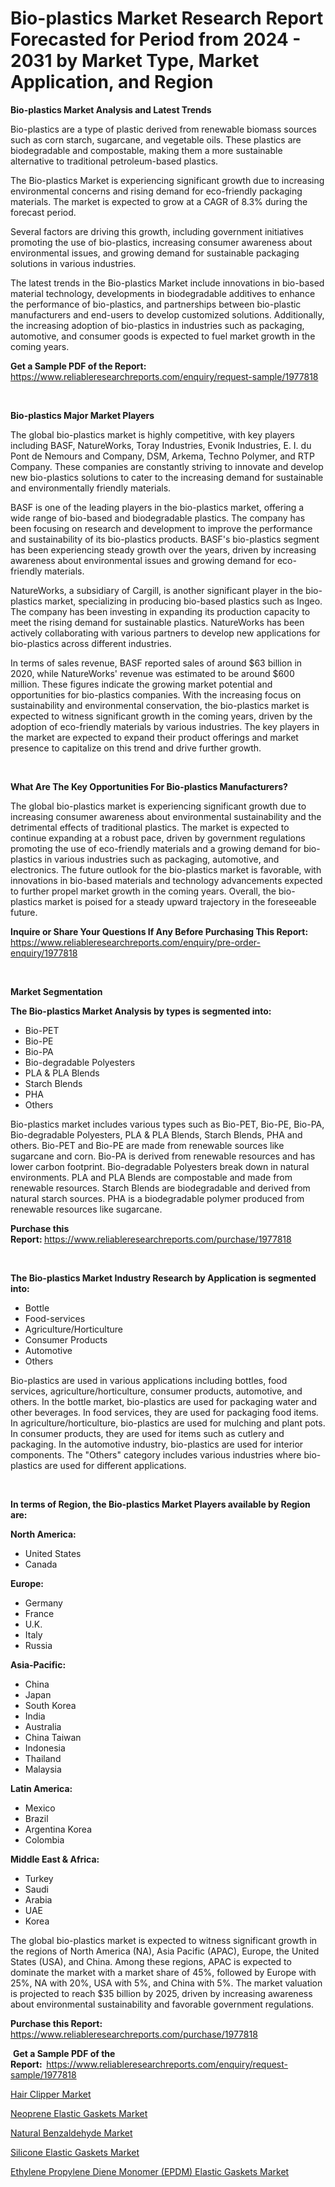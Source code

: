 <p><h1>Bio-plastics Market Research Report Forecasted for Period from 2024 -  2031 by Market Type, Market Application, and Region</h1></p><p><strong>Bio-plastics Market Analysis and Latest Trends</strong></p>
<p><p>Bio-plastics are a type of plastic derived from renewable biomass sources such as corn starch, sugarcane, and vegetable oils. These plastics are biodegradable and compostable, making them a more sustainable alternative to traditional petroleum-based plastics. </p><p>The Bio-plastics Market is experiencing significant growth due to increasing environmental concerns and rising demand for eco-friendly packaging materials. The market is expected to grow at a CAGR of 8.3% during the forecast period. </p><p>Several factors are driving this growth, including government initiatives promoting the use of bio-plastics, increasing consumer awareness about environmental issues, and growing demand for sustainable packaging solutions in various industries. </p><p>The latest trends in the Bio-plastics Market include innovations in bio-based material technology, developments in biodegradable additives to enhance the performance of bio-plastics, and partnerships between bio-plastic manufacturers and end-users to develop customized solutions. Additionally, the increasing adoption of bio-plastics in industries such as packaging, automotive, and consumer goods is expected to fuel market growth in the coming years.</p></p>
<p><strong>Get a Sample PDF of the Report:&nbsp;</strong> <a href="https://www.reliableresearchreports.com/enquiry/request-sample/1977818">https://www.reliableresearchreports.com/enquiry/request-sample/1977818</a></p>
<p>&nbsp;</p>
<p><strong>Bio-plastics Major Market Players</strong></p>
<p><p>The global bio-plastics market is highly competitive, with key players including BASF, NatureWorks, Toray Industries, Evonik Industries, E. I. du Pont de Nemours and Company, DSM, Arkema, Techno Polymer, and RTP Company. These companies are constantly striving to innovate and develop new bio-plastics solutions to cater to the increasing demand for sustainable and environmentally friendly materials.</p><p>BASF is one of the leading players in the bio-plastics market, offering a wide range of bio-based and biodegradable plastics. The company has been focusing on research and development to improve the performance and sustainability of its bio-plastics products. BASF's bio-plastics segment has been experiencing steady growth over the years, driven by increasing awareness about environmental issues and growing demand for eco-friendly materials.</p><p>NatureWorks, a subsidiary of Cargill, is another significant player in the bio-plastics market, specializing in producing bio-based plastics such as Ingeo. The company has been investing in expanding its production capacity to meet the rising demand for sustainable plastics. NatureWorks has been actively collaborating with various partners to develop new applications for bio-plastics across different industries.</p><p>In terms of sales revenue, BASF reported sales of around $63 billion in 2020, while NatureWorks' revenue was estimated to be around $600 million. These figures indicate the growing market potential and opportunities for bio-plastics companies. With the increasing focus on sustainability and environmental conservation, the bio-plastics market is expected to witness significant growth in the coming years, driven by the adoption of eco-friendly materials by various industries. The key players in the market are expected to expand their product offerings and market presence to capitalize on this trend and drive further growth.</p></p>
<p>&nbsp;</p>
<p><strong>What Are The Key Opportunities For Bio-plastics Manufacturers?</strong></p>
<p><p>The global bio-plastics market is experiencing significant growth due to increasing consumer awareness about environmental sustainability and the detrimental effects of traditional plastics. The market is expected to continue expanding at a robust pace, driven by government regulations promoting the use of eco-friendly materials and a growing demand for bio-plastics in various industries such as packaging, automotive, and electronics. The future outlook for the bio-plastics market is favorable, with innovations in bio-based materials and technology advancements expected to further propel market growth in the coming years. Overall, the bio-plastics market is poised for a steady upward trajectory in the foreseeable future.</p></p>
<p><strong>Inquire or Share Your Questions If Any Before Purchasing This Report:</strong> <a href="https://www.reliableresearchreports.com/enquiry/pre-order-enquiry/1977818">https://www.reliableresearchreports.com/enquiry/pre-order-enquiry/1977818</a></p>
<p>&nbsp;</p>
<p><strong>Market Segmentation</strong></p>
<p><strong>The Bio-plastics Market Analysis by types is segmented into:</strong></p>
<p><ul><li>Bio-PET</li><li>Bio-PE</li><li>Bio-PA</li><li>Bio-degradable Polyesters</li><li>PLA & PLA Blends</li><li>Starch Blends</li><li>PHA</li><li>Others</li></ul></p>
<p><p>Bio-plastics market includes various types such as Bio-PET, Bio-PE, Bio-PA, Bio-degradable Polyesters, PLA & PLA Blends, Starch Blends, PHA and others. Bio-PET and Bio-PE are made from renewable sources like sugarcane and corn. Bio-PA is derived from renewable resources and has lower carbon footprint. Bio-degradable Polyesters break down in natural environments. PLA and PLA Blends are compostable and made from renewable resources. Starch Blends are biodegradable and derived from natural starch sources. PHA is a biodegradable polymer produced from renewable resources like sugarcane.</p></p>
<p><strong>Purchase this Report:&nbsp;</strong><a href="https://www.reliableresearchreports.com/purchase/1977818">https://www.reliableresearchreports.com/purchase/1977818</a></p>
<p>&nbsp;</p>
<p><strong>The Bio-plastics Market Industry Research by Application is segmented into:</strong></p>
<p><ul><li>Bottle</li><li>Food-services</li><li>Agriculture/Horticulture</li><li>Consumer Products</li><li>Automotive</li><li>Others</li></ul></p>
<p><p>Bio-plastics are used in various applications including bottles, food services, agriculture/horticulture, consumer products, automotive, and others. In the bottle market, bio-plastics are used for packaging water and other beverages. In food services, they are used for packaging food items. In agriculture/horticulture, bio-plastics are used for mulching and plant pots. In consumer products, they are used for items such as cutlery and packaging. In the automotive industry, bio-plastics are used for interior components. The "Others" category includes various industries where bio-plastics are used for different applications.</p></p>
<p>&nbsp;</p>
<p><strong>In terms of Region, the Bio-plastics Market Players available by Region are:</strong></p>
<p>
    <p> <strong> North America: </strong>
        <ul>
            <li>United States</li>
            <li>Canada</li>
        </ul>
        </p> 
    <p> <strong> Europe: </strong>
        <ul>
            <li>Germany</li>
            <li>France</li>
            <li>U.K.</li>
            <li>Italy</li>
            <li>Russia</li>
        </ul>
        </p> 
    <p> <strong> Asia-Pacific: </strong>
        <ul>
            <li>China</li>
            <li>Japan</li>
            <li>South Korea</li>
            <li>India</li>
            <li>Australia</li>
            <li>China Taiwan</li>
            <li>Indonesia</li>
            <li>Thailand</li>
            <li>Malaysia</li>
        </ul>
        </p> 
    <p> <strong> Latin America: </strong>
        <ul>
            <li>Mexico</li>
            <li>Brazil</li>
            <li>Argentina Korea</li>
            <li>Colombia</li>
        </ul>
        </p> 
    <p> <strong> Middle East & Africa: </strong>
        <ul>
            <li>Turkey</li>
            <li>Saudi</li>
            <li>Arabia</li>
            <li>UAE</li>
            <li>Korea</li>
        </ul>
    </p>
    </p>
<p><p>The global bio-plastics market is expected to witness significant growth in the regions of North America (NA), Asia Pacific (APAC), Europe, the United States (USA), and China. Among these regions, APAC is expected to dominate the market with a market share of 45%, followed by Europe with 25%, NA with 20%, USA with 5%, and China with 5%. The market valuation is projected to reach $35 billion by 2025, driven by increasing awareness about environmental sustainability and favorable government regulations.</p></p>
<p><strong>Purchase this Report: </strong><a href="https://www.reliableresearchreports.com/purchase/1977818">https://www.reliableresearchreports.com/purchase/1977818</a></p>
<p>&nbsp;<strong>Get a Sample PDF of the Report:&nbsp;&nbsp;</strong><a href="https://www.reliableresearchreports.com/enquiry/request-sample/1977818">https://www.reliableresearchreports.com/enquiry/request-sample/1977818</a></p>
<p><strong></strong></p>
<p><p><a href="https://view.publitas.com/reportprime-1/hair-clipper-market-challenges-opportunities-and-growth-drivers-and-major-market-players-forecasted-for-period-from-2024-2031/">Hair Clipper Market</a></p><p><a href="https://eight-handstand-8fb.notion.site/Neoprene-Elastic-Gaskets-Market-Research-Report-Provides-Critical-Insights-that-can-help-Shape-Busin-025ffdf5a5f1412fbb79dcaaec5a5676">Neoprene Elastic Gaskets Market</a></p><p><a href="https://view.publitas.com/reportprime-1/natural-benzaldehyde-market-research-report-provides-critical-insights-that-can-help-shape-business-development-and-investment-strategies/">Natural Benzaldehyde Market</a></p><p><a href="https://simplistic-meeting-7ee.notion.site/Silicone-Elastic-Gaskets-Market-Size-Furnishes-Valuable-Information-Encompassing-Market-Share-Marke-7f0549daad2b4e76891491cc7b42e596">Silicone Elastic Gaskets Market</a></p><p><a href="https://skillful-vermicelli-b89.notion.site/Ethylene-Propylene-Diene-Monomer-EPDM-Elastic-Gaskets-Market-Size-Market-Trends-and-Growth-Outlo-892f037079be4cdea9e9f85d0f8953b3">Ethylene Propylene Diene Monomer (EPDM) Elastic Gaskets Market</a></p></p>